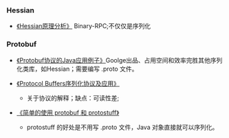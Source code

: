 ### Hessian

* [《Hessian原理分析》](https://www.cnblogs.com/happyday56/p/4268249.html)
  Binary-RPC;不仅仅是序列化

### Protobuf

* [《Protobuf协议的Java应用例子》](https://blog.csdn.net/antgan/article/details/52103966)Goolge出品、占用空间和效率完胜其他序列化类库，如Hessian；需要编写 .proto 文件。

* [《Protocol Buffers序列化协议及应用》](https://worktile.com/tech/share/prototol-buffers)

  * 关于协议的解释；缺点：可读性差;

* [《简单的使用 protobuf 和 protostuff》](https://blog.csdn.net/eric520zenobia/article/details/53766571)

  * protostuff 的好处是不用写 .proto 文件，Java 对象直接就可以序列化。

# 



